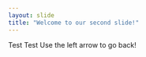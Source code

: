 ```yaml
---
layout: slide
title: "Welcome to our second slide!"
---
```

Test Test
Use the left arrow to go back!
